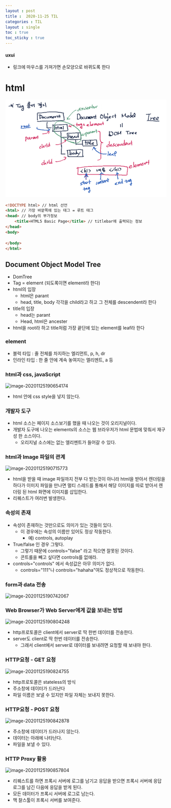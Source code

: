 ```yaml
---
layout : post
title :  2020-11-25 TIL
categories : TIL
layout : single
toc : true 
toc_sticky : true
---
```




#### uxui

- 링크에 마우스를 가져가면 손모양으로 바뀌도록 한다



# html

![image-20201125190545802.png](https://github.com/seunghee-ryu/seunghee-ryu.github.io/blob/master/assets/images/post_img/image-20201125190545802.png?raw=true)

```html
<!DOCTYPE html> // html 선언
<html> // 가장 바깥쪽에 있는 태그 = 루트 태그
<head> // body의 부가정보
    <title>HTML5 Basic Page</title> // titlebar에 출력되는 정보
</head>
<body>
	
</body>
</html>
```



## Document Object Model Tree

- DomTree
- Tag = element (되도록이면 element라 한다)
- html의 입장
  - html은 parant
  - head, title, body 각각을 child라고 하고 그 전체를 descendent라 한다
- title의 입장
  - head는 parant
  - Head, html은 ancester
- html을 root라 하고 title처럼 가장 끝단에 있는 element를 leaf라 한다



### element

- 블럭 타입 : 줄 전체를 차지하는 엘리먼트, p, h, dr 
- 인라인 타입 : 한 줄 안에 계속 놓여지는 엘리멘트, a 등



### html과 css, javaScript

![image-20201125190654174](/Users/rsh/seunghee-ryu.github.io/assets/images/post_img/image-20201125190654174.png)

- html 안에 css style을 넣지 않는다.

### 개발자 도구

- html 소스는 페이지 소스보기를 했을 때 나오는 것이 오리지널이다.
- 개발자 도구에 나오는 elements의 소스는 웹 브라우저가 html 문법에 맞춰서 재구성 한 소스이다.
  - 오리지널 소스에는 없는 엘리멘트가 들어갈 수 있다.



### html과 Image 파일의 관계

![image-20201125190715773](/Users/rsh/seunghee-ryu.github.io/assets/images/post_img/image-20201125190715773.png)

- html을 받을 때 image 파일까지 전부 다 받는것이 아니라 html을 받아서 렌더링을 하다가 이미지 파일을 만나면 멀티 스레드를 통해서 해당 이미지를 따로 받아서 렌더링 된 html 화면에 이미지를 삽입한다.
- 리퀘스트가 여러번 발생한다.



### 속성의 존재

- 속성이 존재하는 것만으로도 의미가 있는 것들이 있다.
  - 이 경우에는 속성의 이름만 있어도 정상 작동한다.
    - 예) controls, autoplay
- True/false 인 경우 그렇다.
  - 그렇기 때문에 controls="false" 라고 적으면 잘못된 것이다.
  - 콘트롤을 빼고 싶다면 controls를 없애라.
- controls="controls" 에서 속성값은 아무 의미가 없다.
  - controls="111"나 controls="hahaha"여도 정상적으로 작동한다.



### form과 data 전송

![image-20201125190742067](/Users/rsh/seunghee-ryu.github.io/assets/images/post_img/image-20201125190742067.png)



### Web Browser가 Web Server에게 값을 보내는 방법

![image-20201125190804248](/Users/rsh/seunghee-ryu.github.io/assets/images/post_img/image-20201125190804248.png)

- http프로토콜은 client에서 server로 딱 한번 데이터를 전송한다.
- server도 client로 딱 한번 데이터를 전송한다.
  - 그래서 client에서 server로 데이터를 보내려면 요청할 때 보내야 한다.



### HTTP요청 - GET 요청

![image-20201125190824755](/Users/rsh/seunghee-ryu.github.io/assets/images/post_img/image-20201125190824755.png)

- http프로토콜은 stateless의 방식
- 주소창에 데이터가 드러난다
- 파일 이름은 보낼 수 있지만 파일 자체는 보내지 못한다.



### HTTP요청 - POST 요청

![image-20201125190842878](/Users/rsh/seunghee-ryu.github.io/assets/images/post_img/image-20201125190842878.png)

- 주소창에 데이터가 드러나지 않는다.
- 데이터는 아래에 나타난다.
- 파일을 보낼 수 있다.



### HTTP Proxy 활용

![image-20201125190857804](/Users/rsh/seunghee-ryu.github.io/assets/images/post_img/image-20201125190857804.png)

- 리퀘스트를 하면 프록시 서버에 로그를 남기고 응답을 받으면 프록시 서버에 응답 로그를 남긴 다음에 응답을 받게 된다.
- 모든 데이터가 프록시 서버에 로그로 남는다.
- 맥 찰스툴이 프록시 서버를 보여준다.

